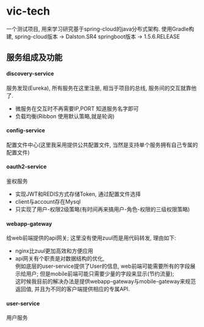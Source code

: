 # vic-tech
  一个测试项目, 用来学习研究基于spring-cloud的java分布式架构.
  使用Gradle构建, spring-cloud版本 -> Dalston.SR4  springboot版本 -> 1.5.6.RELEASE

## 服务组成及功能

#### discovery-service

  服务发现(Eureka), 所有服务在这里注册, 相当于项目的总线, 服务间的交互就靠他了.
  
  * 微服务在交互时不再需要IP,PORT 知道服务名字即可
  * 负载均衡(Ribbon 使用默认策略,就是轮询)

#### config-service
  配置文件中心(这里我采用提供公共配置文件, 当然是支持单个服务拥有自己专属的配置文件)

#### oauth2-service
  鉴权服务
  
  * 实现JWT和REDIS方式存储Token, 通过配置文件选择
  * client与account存在Mysql
  * 只实现了用户-权限2级策略(有时间再来搞用户-角色-权限的三级权限策略)

#### webapp-gateway
  给web前端提供的api网关; 这里没有使用zuul而是用代码转发, 理由如下:
  * nginx比zuul更加高效和方便应用
  * api网关有个职责是对数据结构的优化, <br />
    例如底层的user-service提供了User的信息, web前端可能需要所有的字段展示给用户; 但是mobile前端可能只需要少量的字段来显示(节约流量);<br />
    这时候我目前的解决办法是提供webapp-gateway与mobile-gateway来规范返回值, 并且为不同的客户端提供相应的专属API.

#### user-service
  用户服务
